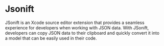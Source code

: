 # Jsonift
 JSonift is an Xcode source editor extension that provides a seamless experience for developers when working with JSON data. With JSonift, developers can copy JSON data to their clipboard and quickly convert it into a model that can be easily used in their code.

